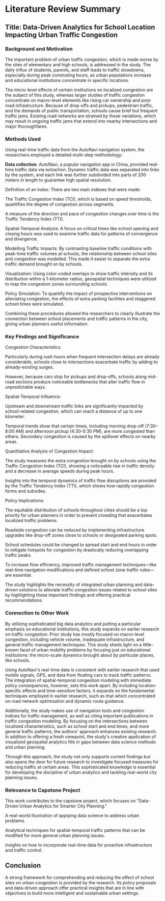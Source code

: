 # Literature Review Summary

## Title: Data-Driven Analytics for School Location Impacting Urban Traffic Congestion

### Background and Motivation
The important problem of urban traffic congestion, which is made worse by the sites of elementary and high schools, is addressed in the study. The daily influx of students, parents, and staff leads to traffic slowdowns, especially during peak commuting hours, as urban populations increase and educational institutions concentrate in specific locations.

The micro-level effects of certain institutions on localized congestion are the subject of this study, whereas larger studies of traffic congestion concentrate on macro-level elements like rising car ownership and poor road infrastructure. Because of drop-offs and pickups, pedestrian traffic, and the demands of public transportation, schools cause brief but frequent traffic jams. Existing road networks are strained by these variations, which may result in ongoing traffic jams that extend into nearby intersections and major thoroughfares.
### Methods Used
Using real-time traffic data from the AutoNavi navigation system, the researchers employed a detailed multi-step methodology:

**Data collection**: AutoNavi, a popular navigation app in China, provided real-time traffic data via extraction. Dynamic traffic data was separated into links by the system, and each link was further subdivided into parts of 200 meters in length to guarantee high spatial resolution.

Definition of an index: There are two main indexes that were made:

The Traffic Congestion Index (TCI), which is based on speed thresholds, quantifies the degree of congestion across segments.

A measure of the direction and pace of congestion changes over time is the Traffic Tendency Index (TTI).

Spatial-Temporal Analysis: A focus on critical times like school opening and closing hours was used to examine traffic data for patterns of convergence and divergence.

Modelling Traffic Impacts: By contrasting baseline traffic conditions with peak-time traffic volumes at schools, the relationship between school sites and congestion was modelled. This made it easier to separate the extra traffic demand brought on by schools.

Visualization: Using color-coded overlays to show traffic intensity and its distribution within a 1-kilometer radius, geospatial techniques were utilized to map the congestion zones surrounding schools.

Policy Simulation: To quantify the impact of prospective interventions on alleviating congestion, the effects of extra parking facilities and staggered school times were simulated.

Combining these procedures allowed the researchers to clearly illustrate the connection between school placements and traffic patterns in the city, giving urban planners useful information.
### Key Findings and Significance
Congestion Characteristics:

Particularly during rush hours when frequent intersection delays are already considerable, schools close to intersections exacerbate traffic by adding to already-existing surges.

However, because cars stop for pickups and drop-offs, schools along mid-road sections produce noticeable bottlenecks that alter traffic flow in unpredictable ways.

Spatial-Temporal Influence:

Upstream and downstream traffic links are significantly impacted by school-related congestion, which can reach a distance of up to one kilometer.

Temporal trends show that certain times, including morning drop-off (7:30–8:00 AM) and afternoon pickup (4:30–5:30 PM), are more congested than others. Secondary congestion is caused by the spillover effects on nearby areas.

Quantitative Analysis of Congestion Impact:

The study measures the extra congestion brought on by schools using the Traffic Congestion Index (TCI), showing a noticeable rise in traffic density and a decrease in average speeds during peak hours.

Insights into the temporal dynamics of traffic flow disruptions are provided by the Traffic Tendency Index (TTI), which shows how rapidly congestion forms and subsides.

Policy Implications:

The equitable distribution of schools throughout cities should be a top priority for urban planners in order to prevent crowding that exacerbates localized traffic problems.

Roadside congestion can be reduced by implementing infrastructure upgrades like drop-off zones close to schools or designated parking spots.

School schedules could be changed to spread start and end hours in order to mitigate hotspots for congestion by drastically reducing overlapping traffic peaks.

To increase flow efficiency, improved traffic management techniques—like real-time navigation modifications and defined school zone traffic rules—are essential.

The study highlights the necessity of integrated urban planning and data-driven solutions to alleviate traffic congestion issues related to school sites by highlighting these important findings and offering practical recommendations.
### Connection to Other Work
By utilizing sophisticated big data analytics and putting a particular emphasis on educational institutions, this study expands on earlier research on traffic congestion. Prior study has mostly focused on macro-level congestion, including vehicle volume, inadequate infrastructure, and general traffic management techniques. This study sheds light on a little-known facet of urban mobility problems by focusing just on educational institutions: the micro-scale dynamics brought about by particular places, like schools.

Using AutoNavi's real-time data is consistent with earlier research that used mobile signals, GPS, and data from floating cars to track traffic patterns. The integration of spatial-temporal congestion modeling with immediate policy consequences, however, sets this work apart. By including location-specific effects and time-sensitive factors, it expands on the fundamental techniques employed in earlier research, such as that which concentrated on road network optimization and dynamic route guidance.

Additionally, the study makes use of navigation tools and congestion indices for traffic management, as well as citing important publications in traffic congestion modeling. By focusing on the intersections between localized characteristics, such as school start and end times, and more general traffic patterns, the authors' approach enhances existing research. In addition to offering a fresh viewpoint, the study's creative application of visualized geospatial analytics fills in gaps between data science methods and urban planning.

Through this approach, the study not only supports current findings but also opens the door for future research to investigate focused measures for reducing traffic at certain areas. This sophisticated knowledge is essential for developing the discipline of urban analytics and tackling real-world city planning issues.
### Relevance to Capstone Project
This work contributes to the capstone project, which focuses on "Data-Driven Urban Analytics for Smarter City Planning."

A real-world illustration of applying data science to address urban problems.

Analytical techniques for spatial-temporal traffic patterns that can be modified for more general urban planning issues.

insights on how to incorporate real-time data for proactive infrastructure and traffic control.
## Conclusion
A strong framework for comprehending and reducing the effect of school sites on urban congestion is provided by the research. Its policy proposals and data-driven approach offer practical insights that are in line with objectives to build more intelligent and sustainable urban settings.
